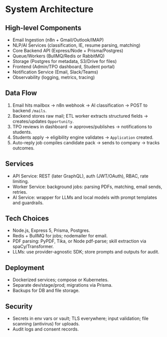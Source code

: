 # System Architecture

## High-level Components

- Email Ingestion (n8n + Gmail/Outlook/IMAP)
- NLP/AI Services (classification, IE, resume parsing, matching)
- Core Backend API (Express/Node + Prisma/Postgres)
- Queue/Workers (BullMQ/Redis or RabbitMQ)
- Storage (Postgres for metadata, S3/Drive for files)
- Frontend (Admin/TPO dashboard, Student portal)
- Notification Service (Email, Slack/Teams)
- Observability (logging, metrics, tracing)

## Data Flow

1. Email hits mailbox → n8n webhook → AI classification → POST to backend `/mails`.
2. Backend stores raw mail; ETL worker extracts structured fields → creates/updates `Opportunity`.
3. TPO reviews in dashboard → approves/publishes → notifications to students.
4. Students apply → eligibility engine validates → `Application` created.
5. Auto-reply job compiles candidate pack → sends to company → tracks outcomes.

## Services

- API Service: REST (later GraphQL), auth (JWT/OAuth), RBAC, rate limiting.
- Worker Service: background jobs: parsing PDFs, matching, email sends, retries.
- AI Service: wrapper for LLMs and local models with prompt templates and guardrails.

## Tech Choices

- Node.js, Express 5, Prisma, Postgres.
- Redis + BullMQ for jobs; nodemailer for email.
- PDF parsing: PyPDF, Tika, or Node pdf-parse; skill extraction via spaCy/Transformer.
- LLMs: use provider-agnostic SDK; store prompts and outputs for audit.

## Deployment

- Dockerized services; compose or Kubernetes.
- Separate dev/stage/prod; migrations via Prisma.
- Backups for DB and file storage.

## Security

- Secrets in env vars or vault; TLS everywhere; input validation; file scanning (antivirus) for uploads.
- Audit logs and consent records.
